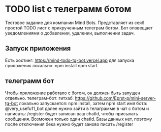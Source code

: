 # TODO list с телеграмм ботом

Тестовое задание для компании Mind Bots.
Представляет из сеяб простой TODO лист с прикрученным телеграм ботом. Бот оповещает уведомлениями о добавлении, удалении, выполнении задач.

## Запуск приложения
Есть хостинг: https://mind-todo-tg-bot.vercel.app
для запуска приложения локально: 
  npm install
  npm start

## телеграмм бот
Чтобы приложение работало с ботом, он должен быть запущен отдельно.
телеграм-бот:
  гитхаб: https://github.com/Eprst-p/mini-server-tg-bot
    локально запускается: npm install, затем npm start
  имя бота: @very_usefu11_bot
  далее нужно зайти в телаграмме в чат с ботом и написать: /register 
  будет записан ваш chatId, чтобы присылать сообщения. Возможен только один chatId. Базы данных нет, поэтому после отключения бека нужно будет заново писать /register
